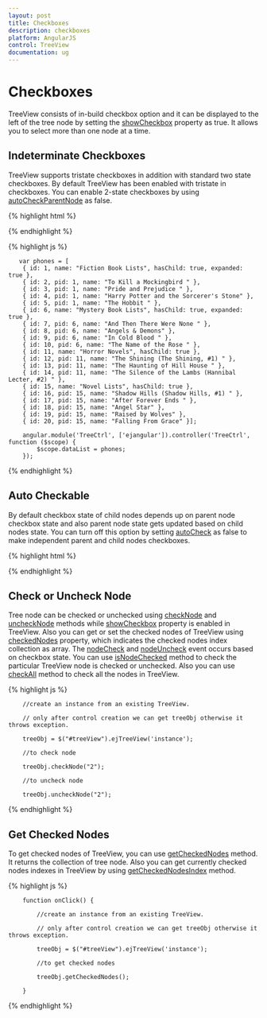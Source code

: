 ```yaml
---
layout: post
title: Checkboxes
description: checkboxes
platform: AngularJS
control: TreeView
documentation: ug
---
```


# Checkboxes

TreeView consists of in-build checkbox option and it can be displayed to the left of the tree node by setting the [showCheckbox](http://help.syncfusion.com/api/js/ejtreeview#members:showcheckbox) property as true. It allows you to select more than one node at a time. 

## Indeterminate Checkboxes

TreeView supports tristate checkboxes in addition with standard two state checkboxes. By default TreeView has been enabled with tristate in checkboxes. You can enable 2-state checkboxes by using [autoCheckParentNode](http://help.syncfusion.com/api/js/ejtreeview#members:autocheckparentnode) as false.

{% highlight html %}

<div id="treeView" e-showcheckbox="true" e-autocheckparentnode="false" ej-treeview e-fields-datasource="dataList" e-fields-id="id" e-fields-parentid="pid" e-fields-text="name" e-fields-haschild="hasChild" e-fields-expanded="expanded" />

{% endhighlight %}

{% highlight js %}

       var phones = [
        { id: 1, name: "Fiction Book Lists", hasChild: true, expanded: true },
        { id: 2, pid: 1, name: "To Kill a Mockingbird " },
        { id: 3, pid: 1, name: "Pride and Prejudice " },
        { id: 4, pid: 1, name: "Harry Potter and the Sorcerer's Stone" },
        { id: 5, pid: 1, name: "The Hobbit " },
        { id: 6, name: "Mystery Book Lists", hasChild: true, expanded: true },
        { id: 7, pid: 6, name: "And Then There Were None " },
        { id: 8, pid: 6, name: "Angels & Demons" },
        { id: 9, pid: 6, name: "In Cold Blood " },
        { id: 10, pid: 6, name: "The Name of the Rose " },
        { id: 11, name: "Horror Novels", hasChild: true },
        { id: 12, pid: 11, name: "The Shining (The Shining, #1) " },
        { id: 13, pid: 11, name: "The Haunting of Hill House " },
        { id: 14, pid: 11, name: "The Silence of the Lambs (Hannibal Lecter, #2) " },
        { id: 15, name: "Novel Lists", hasChild: true },
        { id: 16, pid: 15, name: "Shadow Hills (Shadow Hills, #1) " },
        { id: 17, pid: 15, name: "After Forever Ends " },
        { id: 18, pid: 15, name: "Angel Star" },
        { id: 19, pid: 15, name: "Raised by Wolves" },
        { id: 20, pid: 15, name: "Falling From Grace" }];

        angular.module('TreeCtrl', ['ejangular']).controller('TreeCtrl', function ($scope) {
            $scope.dataList = phones;
        });

{% endhighlight %}

## Auto Checkable

By default checkbox state of child nodes depends up on parent node checkbox state and also parent node state gets updated based on child nodes state. You can turn off this option by setting [autoCheck](http://help.syncfusion.com/api/js/ejtreeview#members:autocheck) as false to make independent parent and child nodes checkboxes.

{% highlight html %}

<div id="treeView" e-showcheckbox="true" e-autocheck="false" ej-treeview e-fields-datasource="dataList" e-fields-id="id" e-fields-parentid="pid" e-fields-text="name" e-fields-haschild="hasChild" e-fields-expanded="expanded" />

{% endhighlight %}


## Check or Uncheck Node

Tree node can be checked or unchecked using [checkNode](https://help.syncfusion.com/api/js/ejtreeview#methods:checknode) and [uncheckNode](https://help.syncfusion.com/api/js/ejtreeview#methods:unchecknode) methods while [showCheckbox](https://help.syncfusion.com/api/js/ejtreeview#members:showcheckbox) property is enabled in TreeView. Also you can get or set the checked nodes of TreeView using [checkedNodes](https://help.syncfusion.com/api/js/ejtreeview#members:checkednodes) property, which indicates the checked nodes index collection as array. The [nodeCheck](https://help.syncfusion.com/api/js/ejtreeview#events:nodecheck) and [nodeUncheck](https://help.syncfusion.com/api/js/ejtreeview#events:nodeuncheck) event occurs based on checkbox state.
You can use [isNodeChecked](https://help.syncfusion.com/api/js/ejtreeview#methods:isnodechecked) method to check the particular TreeView node is checked or unchecked. Also you can use [checkAll](https://help.syncfusion.com/api/js/ejtreeview#methods:checkall) method to check all the nodes in TreeView.

{% highlight js %}

        //create an instance from an existing TreeView.

        // only after control creation we can get treeObj otherwise it throws exception.

        treeObj = $("#treeView").ejTreeView('instance');

        //to check node

        treeObj.checkNode("2");

        //to uncheck node

        treeObj.uncheckNode("2");

{% endhighlight %}


## Get Checked Nodes

To get checked nodes of TreeView, you can use [getCheckedNodes](http://help.syncfusion.com/api/js/ejtreeview#methods:getcheckednodes) method. It returns the collection of tree node.
Also you can get currently checked nodes indexes in TreeView by using [getCheckedNodesIndex](https://help.syncfusion.com/api/js/ejtreeview#methods:getcheckednodesindex) method.

{% highlight js %}

        function onClick() {

            //create an instance from an existing TreeView.

            // only after control creation we can get treeObj otherwise it throws exception.

            treeObj = $("#treeView").ejTreeView('instance');

            //to get checked nodes

            treeObj.getCheckedNodes();

        }

{% endhighlight %}

